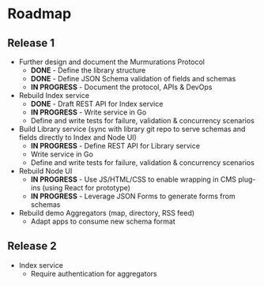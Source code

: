 # Roadmap

## Release 1

- Further design and document the Murmurations Protocol
  - **DONE** - Define the library structure
  - **DONE** - Define JSON Schema validation of fields and schemas
  - **IN PROGRESS** - Document the protocol, APIs & DevOps
- Rebuild Index service
  - **DONE** - Draft REST API for Index service
  - **IN PROGRESS** - Write service in Go
  - Define and write tests for failure, validation & concurrency scenarios
- Build Library service (sync with library git repo to serve schemas and fields directly to Index and Node UI)
  - **IN PROGRESS** - Define REST API for Library service
  - Write service in Go
  - Define and write tests for failure, validation & concurrency scenarios
- Rebuild Node UI
  - **IN PROGRESS** - Use JS/HTML/CSS to enable wrapping in CMS plug-ins (using React for prototype)
  - **IN PROGRESS** - Leverage JSON Forms to generate forms from schemas
- Rebuild demo Aggregators (map, directory, RSS feed)
  - Adapt apps to consume new schema format

## Release 2

- Index service
  - Require authentication for aggregators
